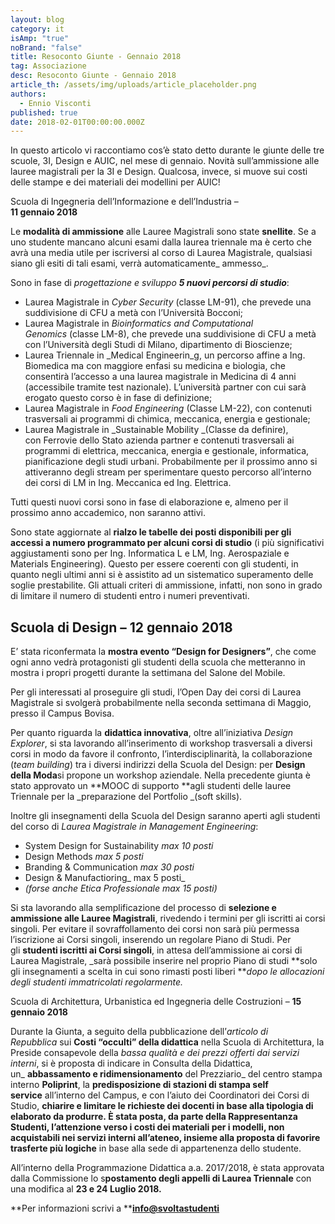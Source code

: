 ```yaml
---
layout: blog
category: it
isAmp: "true"
noBrand: "false"
title: Resoconto Giunte - Gennaio 2018
tag: Associazione
desc: Resoconto Giunte - Gennaio 2018
article_th: /assets/img/uploads/article_placeholder.png
authors:
  - Ennio Visconti
published: true
date: 2018-02-01T00:00:00.000Z
---
```


In questo articolo vi raccontiamo cos’è stato detto durante le giunte delle tre scuole, 3I, Design e AUIC, nel mese di gennaio. Novità sull’ammissione alle lauree magistrali per la 3I e Design. Qualcosa, invece, si muove sui costi delle stampe e dei materiali dei modellini per AUIC!

Scuola di Ingegneria dell’Informazione e dell’Industria –  
**11 gennaio 2018**

Le **modalità di ammissione** alle Lauree Magistrali sono state **snellite**. Se a uno studente mancano alcuni esami dalla laurea triennale ma è certo che avrà una media utile per iscriversi al corso di Laurea Magistrale, qualsiasi siano gli esiti di tali esami, verrà automaticamente_ ammesso_.

Sono in fase di _progettazione e sviluppo **5 nuovi percorsi di studio**_:  

*   Laurea Magistrale in _Cyber Security_ (classe LM-91), che prevede una suddivisione di CFU a metà con l’Università Bocconi;
*   Laurea Magistrale in _Bioinformatics and Computational Genomics_ (classe LM-8), che prevede una suddivisione di CFU a metà con l’Università degli Studi di Milano, dipartimento di Bioscienze;
*   Laurea Triennale in _Medical Engineerin_g, un percorso affine a Ing. Biomedica ma con maggiore enfasi su medicina e biologia, che consentirà l’accesso a una laurea magistrale in Medicina di 4 anni (accessibile tramite test nazionale). L’università partner con cui sarà erogato questo corso è in fase di definizione;
*   Laurea Magistrale in _Food Engineering_ (Classe LM-22), con contenuti trasversali ai programmi di chimica, meccanica, energia e gestionale;
*   Laurea Magistrale in _Sustainable Mobility _(Classe da definire), con Ferrovie dello Stato azienda partner e contenuti trasversali ai programmi di elettrica, meccanica, energia e gestionale, informatica, pianificazione degli studi urbani. Probabilmente per il prossimo anno si attiveranno degli stream per sperimentare questo percorso all’interno dei corsi di LM in Ing. Meccanica ed Ing. Elettrica.

Tutti questi nuovi corsi sono in fase di elaborazione e, almeno per il prossimo anno accademico, non saranno attivi.

Sono state aggiornate al **rialzo le tabelle dei posti disponibili per gli accessi a numero programmato per alcuni corsi di studio** (i più significativi aggiustamenti sono per Ing. Informatica L e LM, Ing. Aerospaziale e Materials Engineering). Questo per essere coerenti con gli studenti, in quanto negli ultimi anni si è assistito ad un sistematico superamento delle soglie prestabilite. Gli attuali criteri di ammissione, infatti, non sono in grado di limitare il numero di studenti entro i numeri preventivati.

Scuola di Design – **12 gennaio 2018**
--------------------------------------

E’ stata riconfermata la **mostra evento “Design for Designers”**, che come ogni anno vedrà protagonisti gli studenti della scuola che metteranno in mostra i propri progetti durante la settimana del Salone del Mobile.

Per gli interessati al proseguire gli studi, l’Open Day dei corsi di Laurea Magistrale si svolgerà probabilmente nella seconda settimana di Maggio, presso il Campus Bovisa.

Per quanto riguarda la **didattica innovativa**, oltre all’iniziativa _Design Explorer_, si sta lavorando all’inserimento di workshop trasversali a diversi corsi in modo da favore il confronto, l’interdisciplinarità, la collaborazione (_team building_) tra i diversi indirizzi della Scuola del Design: per **Design della Moda**si propone un workshop aziendale. Nella precedente giunta è stato approvato un **MOOC di supporto **agli studenti delle lauree Triennale per la _preparazione del Portfolio _(soft skills).

Inoltre gli insegnamenti della Scuola del Design saranno aperti agli studenti del corso di _Laurea Magistrale in Management Engineering_:

*   System Design for Sustainability _max 10 posti_
*   Design Methods _max 5 posti_
*   Branding & Communication _max 30 posti_
*   Design & Manufactioring_ max 5 posti_
*   _(forse anche Etica Professionale max 15 posti)_

Si sta lavorando alla semplificazione del processo di **selezione e ammissione alle Lauree Magistrali**, rivedendo i termini per gli iscritti ai corsi singoli. Per evitare il sovraffollamento dei corsi non sarà più permessa l’iscrizione ai Corsi singoli, inserendo un regolare Piano di Studi. Per gli **studenti iscritti ai Corsi singoli**, in attesa dell’ammissione ai corsi di Laurea Magistrale, _sarà possibile inserire nel proprio Piano di studi **solo gli insegnamenti a scelta in cui sono rimasti posti liberi **_dopo le allocazioni degli studenti immatricolati regolarmente._

Scuola di Architettura, Urbanistica ed Ingegneria delle Costruzioni – **15 gennaio 2018**

Durante la Giunta, a seguito della pubblicazione dell’_articolo di Repubblica_ sui **Costi “occulti” della didattica** nella Scuola di Architettura, la Preside consapevole della _bassa qualità e dei prezzi offerti dai servizi interni_, si è proposta di indicare in Consulta della Didattica, un_ **abbassamento e ridimensionamento** del Prezziario_ del centro stampa interno **Poliprint**, la **predisposizione di stazioni di stampa self service** all’interno del Campus, e con l’aiuto dei Coordinatori dei Corsi di Studio, **chiarire e limitare le richieste dei docenti **in base alla tipologia di elaborato da produrre. È stata posta, da parte della Rappresentanza Studenti, l’**attenzione verso i costi dei materiali per i modelli**, non acquistabili nei servizi interni all’ateneo, insieme alla proposta di** favorire trasferte più logiche** in base alla sede di appartenenza dello studente.

All’interno della Programmazione Didattica a.a. 2017/2018, è stata approvata dalla Commissione lo s**postamento degli appelli di Laurea Triennale** con una modifica al **23 e 24 Luglio 2018.**

**Per informazioni scrivi a **[**info@svoltastudenti**](mailto:info@svoltastudenti)
